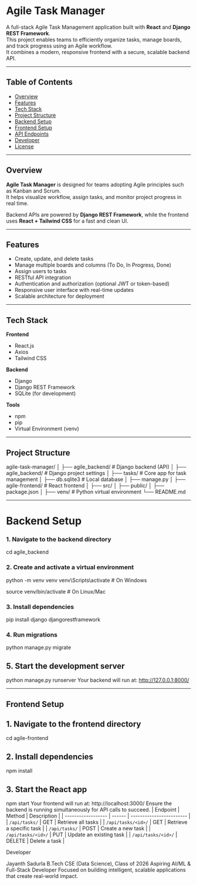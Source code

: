 # Agile Task Manager

A full-stack Agile Task Management application built with **React** and **Django REST Framework**.  
This project enables teams to efficiently organize tasks, manage boards, and track progress using an Agile workflow.  
It combines a modern, responsive frontend with a secure, scalable backend API.

---

## Table of Contents
- [Overview](#overview)
- [Features](#features)
- [Tech Stack](#tech-stack)
- [Project Structure](#project-structure)
- [Backend Setup](#backend-setup)
- [Frontend Setup](#frontend-setup)
- [API Endpoints](#api-endpoints)
- [Developer](#developer)
- [License](#license)

---

## Overview

**Agile Task Manager** is designed for teams adopting Agile principles such as Kanban and Scrum.  
It helps visualize workflow, assign tasks, and monitor project progress in real time.

Backend APIs are powered by **Django REST Framework**, while the frontend uses **React + Tailwind CSS** for a fast and clean UI.

---

## Features

- Create, update, and delete tasks  
- Manage multiple boards and columns (To Do, In Progress, Done)  
- Assign users to tasks  
- RESTful API integration  
- Authentication and authorization (optional JWT or token-based)  
- Responsive user interface with real-time updates  
- Scalable architecture for deployment

---

## Tech Stack

**Frontend**
- React.js  
- Axios  
- Tailwind CSS  

**Backend**
- Django  
- Django REST Framework  
- SQLite (for development)

**Tools**
- npm  
- pip  
- Virtual Environment (venv)

---

## Project Structure
agile-task-manager/
│
├── agile_backend/ # Django backend (API)
│ ├── agile_backend/ # Django project settings
│ ├── tasks/ # Core app for task management
│ ├── db.sqlite3 # Local database
│ ├── manage.py
│
├── agile-frontend/ # React frontend
│ ├── src/
│ ├── public/
│ ├── package.json
│
├── venv/ # Python virtual environment
└── README.md


---

# Backend Setup

### 1. Navigate to the backend directory
cd agile_backend

### 2. Create and activate a virtual environment
python -m venv venv
venv\Scripts\activate        # On Windows

source venv/bin/activate     # On Linux/Mac

### 3. Install dependencies
pip install django djangorestframework

### 4. Run migrations
python manage.py migrate

## 5. Start the development server
python manage.py runserver
Your backend will run at:
http://127.0.0.1:8000/

---

## Frontend Setup

## 1. Navigate to the frontend directory
cd agile-frontend
## 2. Install dependencies
npm install
## 3. Start the React app
npm start
Your frontend will run at:
http://localhost:3000/
Ensure the backend is running simultaneously for API calls to succeed.
| Endpoint           | Method | Description              |
| ------------------ | ------ | ------------------------ |
| `/api/tasks/`      | GET    | Retrieve all tasks       |
| `/api/tasks/<id>/` | GET    | Retrieve a specific task |
| `/api/tasks/`      | POST   | Create a new task        |
| `/api/tasks/<id>/` | PUT    | Update an existing task  |
| `/api/tasks/<id>/` | DELETE | Delete a task            |

Developer

Jayanth Sadurla
B.Tech CSE (Data Science), Class of 2026
Aspiring AI/ML & Full-Stack Developer
Focused on building intelligent, scalable applications that create real-world impact.
